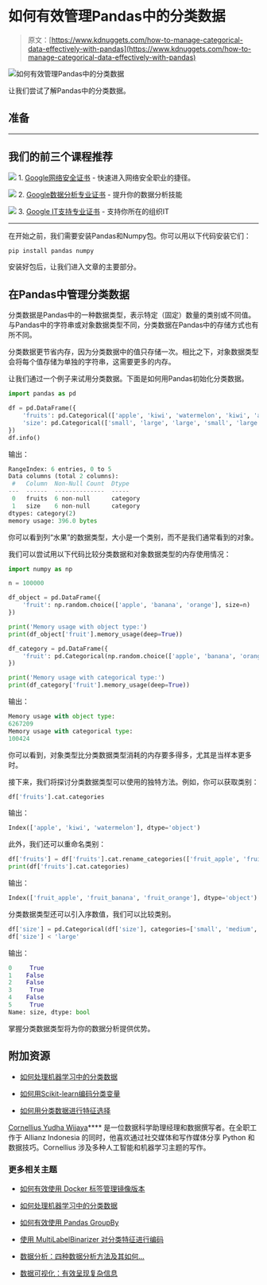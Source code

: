 # 如何有效管理Pandas中的分类数据

> 原文：[https://www.kdnuggets.com/how-to-manage-categorical-data-effectively-with-pandas](https://www.kdnuggets.com/how-to-manage-categorical-data-effectively-with-pandas)

![如何有效管理Pandas中的分类数据](../Images/c976bf39e6b39f213898d3580dea27e6.png)

让我们尝试了解Pandas中的分类数据。

## 准备

* * *

## 我们的前三个课程推荐

![](../Images/0244c01ba9267c002ef39d4907e0b8fb.png) 1\. [Google网络安全证书](https://www.kdnuggets.com/google-cybersecurity) - 快速进入网络安全职业的捷径。

![](../Images/e225c49c3c91745821c8c0368bf04711.png) 2\. [Google数据分析专业证书](https://www.kdnuggets.com/google-data-analytics) - 提升你的数据分析技能

![](../Images/0244c01ba9267c002ef39d4907e0b8fb.png) 3\. [Google IT支持专业证书](https://www.kdnuggets.com/google-itsupport) - 支持你所在的组织IT

* * *

在开始之前，我们需要安装Pandas和Numpy包。你可以用以下代码安装它们：

```py
pip install pandas numpy
```

安装好包后，让我们进入文章的主要部分。

## 在Pandas中管理分类数据

分类数据是Pandas中的一种数据类型，表示特定（固定）数量的类别或不同值。与Pandas中的字符串或对象数据类型不同，分类数据在Pandas中的存储方式也有所不同。

分类数据更节省内存，因为分类数据中的值只存储一次。相比之下，对象数据类型会将每个值存储为单独的字符串，这需要更多的内存。

让我们通过一个例子来试用分类数据。下面是如何用Pandas初始化分类数据。

```py
import pandas as pd

df = pd.DataFrame({
    'fruits': pd.Categorical(['apple', 'kiwi', 'watermelon', 'kiwi', 'apple', 'kiwi']),
    'size': pd.Categorical(['small', 'large', 'large', 'small', 'large', 'small'])
})
df.info()
```

输出：

```py
RangeIndex: 6 entries, 0 to 5
Data columns (total 2 columns):
 #   Column  Non-Null Count  Dtype   
---  ------  --------------  -----   
 0   fruits  6 non-null      category
 1   size    6 non-null      category
dtypes: category(2)
memory usage: 396.0 bytes
```

你可以看到列“水果”的数据类型，大小是一个类别，而不是我们通常看到的对象。

我们可以尝试用以下代码比较分类数据和对象数据类型的内存使用情况：

```py
import numpy as np

n = 100000

df_object = pd.DataFrame({
    'fruit': np.random.choice(['apple', 'banana', 'orange'], size=n)
})

print('Memory usage with object type:')
print(df_object['fruit'].memory_usage(deep=True))

df_category = pd.DataFrame({
    'fruit': pd.Categorical(np.random.choice(['apple', 'banana', 'orange'], size=n))
})

print('Memory usage with categorical type:')
print(df_category['fruit'].memory_usage(deep=True))
```

输出：

```py
Memory usage with object type:
6267209
Memory usage with categorical type:
100424
```

你可以看到，对象类型比分类数据类型消耗的内存要多得多，尤其是当样本更多时。

接下来，我们将探讨分类数据类型可以使用的独特方法。例如，你可以获取类别：

```py
df['fruits'].cat.categories
```

输出：

```py
Index(['apple', 'kiwi', 'watermelon'], dtype='object')
```

此外，我们还可以重命名类别：

```py
df['fruits'] = df['fruits'].cat.rename_categories(['fruit_apple', 'fruit_banana', 'fruit_orange'])
print(df['fruits'].cat.categories)
```

输出：

```py
Index(['fruit_apple', 'fruit_banana', 'fruit_orange'], dtype='object')
```

分类数据类型还可以引入序数值，我们可以比较类别。

```py
df['size'] = pd.Categorical(df['size'], categories=['small', 'medium', 'large'], ordered=True)
df['size'] < 'large' 
```

输出：

```py
0     True
1    False
2    False
3     True
4    False
5     True
Name: size, dtype: bool
```

掌握分类数据类型将为你的数据分析提供优势。

## 附加资源

+   [如何处理机器学习中的分类数据](https://www.kdnuggets.com/2021/05/deal-with-categorical-data-machine-learning.html)

+   [如何用Scikit-learn编码分类变量](https://www.statology.org/how-encode-categorical-variables-scikit-learn/)

+   [如何用分类数据进行特征选择](https://machinelearningmastery.com/feature-selection-with-categorical-data/)

**[](https://www.linkedin.com/in/cornellius-yudha-wijaya/)**[Cornellius Yudha Wijaya](https://www.linkedin.com/in/cornellius-yudha-wijaya/)**** 是一位数据科学助理经理和数据撰写者。在全职工作于 Allianz Indonesia 的同时，他喜欢通过社交媒体和写作媒体分享 Python 和数据技巧。Cornellius 涉及多种人工智能和机器学习主题的写作。

### 更多相关主题

+   [如何有效使用 Docker 标签管理镜像版本](https://www.kdnuggets.com/how-to-use-docker-tags-to-manage-image-versions-effectively)

+   [如何处理机器学习中的分类数据](https://www.kdnuggets.com/2021/05/deal-with-categorical-data-machine-learning.html)

+   [如何有效使用 Pandas GroupBy](https://www.kdnuggets.com/2023/01/effectively-pandas-groupby.html)

+   [使用 MultiLabelBinarizer 对分类特征进行编码](https://www.kdnuggets.com/2023/01/encoding-categorical-features-multilabelbinarizer.html)

+   [数据分析：四种数据分析方法及其如何…](https://www.kdnuggets.com/2023/04/data-analytics-four-approaches-analyzing-data-effectively.html)

+   [数据可视化：有效呈现复杂信息](https://www.kdnuggets.com/data-visualization-presenting-complex-information-effectively)
